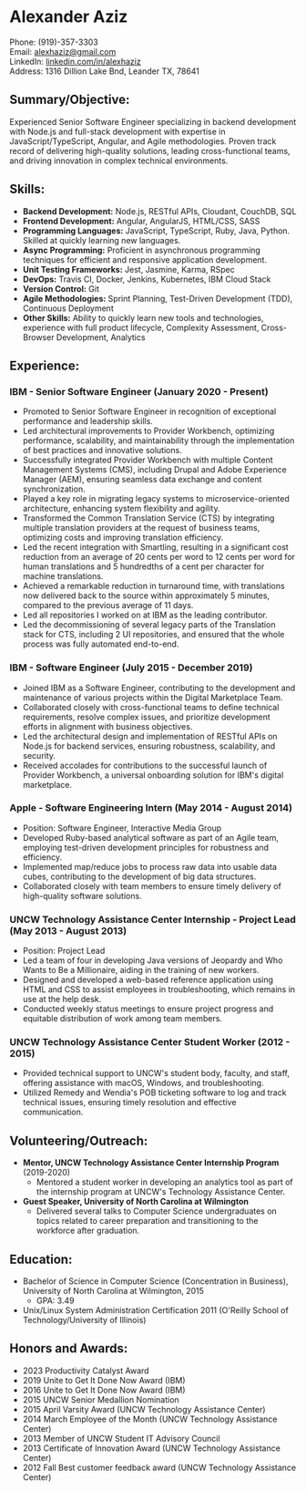 # Alexander Aziz
Phone: (919)-357-3303  
Email: alexhaziz@gmail.com  
LinkedIn: [linkedin.com/in/alexhaziz](https://www.linkedin.com/in/alexhaziz/)  
Address: 1316 Dillion Lake Bnd, Leander TX, 78641  

## Summary/Objective:
Experienced Senior Software Engineer specializing in backend development with Node.js and full-stack development with expertise in JavaScript/TypeScript, Angular, and Agile methodologies. Proven track record of delivering high-quality solutions, leading cross-functional teams, and driving innovation in complex technical environments.

## Skills:
- **Backend Development:** Node.js, RESTful APIs, Cloudant, CouchDB, SQL
- **Frontend Development:** Angular, AngularJS, HTML/CSS, SASS
- **Programming Languages:** JavaScript, TypeScript, Ruby, Java, Python. Skilled at quickly learning new languages.
- **Async Programming:** Proficient in asynchronous programming techniques for efficient and responsive application development.
- **Unit Testing Frameworks:** Jest, Jasmine, Karma, RSpec
- **DevOps:** Travis CI, Docker, Jenkins, Kubernetes, IBM Cloud Stack
- **Version Control:** Git
- **Agile Methodologies:** Sprint Planning, Test-Driven Development (TDD), Continuous Deployment
- **Other Skills:** Ability to quickly learn new tools and technologies, experience with full product lifecycle, Complexity Assessment, Cross-Browser Development, Analytics

## Experience:

### IBM - Senior Software Engineer (January 2020 - Present)
- Promoted to Senior Software Engineer in recognition of exceptional performance and leadership skills.
- Led architectural improvements to Provider Workbench, optimizing performance, scalability, and maintainability through the implementation of best practices and innovative solutions.
- Successfully integrated Provider Workbench with multiple Content Management Systems (CMS), including Drupal and Adobe Experience Manager (AEM), ensuring seamless data exchange and content synchronization.
- Played a key role in migrating legacy systems to microservice-oriented architecture, enhancing system flexibility and agility.
- Transformed the Common Translation Service (CTS) by integrating multiple translation providers at the request of business teams, optimizing costs and improving translation efficiency.
- Led the recent integration with Smartling, resulting in a significant cost reduction from an average of 20 cents per word to 12 cents per word for human translations and 5 hundredths of a cent per character for machine translations.
- Achieved a remarkable reduction in turnaround time, with translations now delivered back to the source within approximately 5 minutes, compared to the previous average of 11 days.
- Led all repositories I worked on at IBM as the leading contributor.
- Led the decommissioning of several legacy parts of the Translation stack for CTS, including 2 UI repositories, and ensured that the whole process was fully automated end-to-end.

### IBM - Software Engineer (July 2015 - December 2019)
- Joined IBM as a Software Engineer, contributing to the development and maintenance of various projects within the Digital Marketplace Team.
- Collaborated closely with cross-functional teams to define technical requirements, resolve complex issues, and prioritize development efforts in alignment with business objectives.
- Led the architectural design and implementation of RESTful APIs on Node.js for backend services, ensuring robustness, scalability, and security.
- Received accolades for contributions to the successful launch of Provider Workbench, a universal onboarding solution for IBM's digital marketplace.

### Apple - Software Engineering Intern (May 2014 - August 2014)
- Position: Software Engineer, Interactive Media Group
- Developed Ruby-based analytical software as part of an Agile team, employing test-driven development principles for robustness and efficiency.
- Implemented map/reduce jobs to process raw data into usable data cubes, contributing to the development of big data structures.
- Collaborated closely with team members to ensure timely delivery of high-quality software solutions.

### UNCW Technology Assistance Center Internship - Project Lead (May 2013 - August 2013)
- Position: Project Lead
- Led a team of four in developing Java versions of Jeopardy and Who Wants to Be a Millionaire, aiding in the training of new workers.
- Designed and developed a web-based reference application using HTML and CSS to assist employees in troubleshooting, which remains in use at the help desk.
- Conducted weekly status meetings to ensure project progress and equitable distribution of work among team members.

### UNCW Technology Assistance Center Student Worker (2012 - 2015)
- Provided technical support to UNCW's student body, faculty, and staff, offering assistance with macOS, Windows, and troubleshooting.
- Utilized Remedy and Wendia's POB ticketing software to log and track technical issues, ensuring timely resolution and effective communication.

## Volunteering/Outreach:
- **Mentor, UNCW Technology Assistance Center Internship Program** (2019-2020)
  - Mentored a student worker in developing an analytics tool as part of the internship program at UNCW's Technology Assistance Center.
- **Guest Speaker, University of North Carolina at Wilmington**
  - Delivered several talks to Computer Science undergraduates on topics related to career preparation and transitioning to the workforce after graduation.

## Education:
- Bachelor of Science in Computer Science (Concentration in Business), University of North Carolina at Wilmington, 2015
  - GPA: 3.49
- Unix/Linux System Administration Certification 2011 (O'Reilly School of Technology/University of Illinois)

## Honors and Awards:
- 2023 Productivity Catalyst Award
- 2019 Unite to Get It Done Now Award (IBM)
- 2016 Unite to Get It Done Now Award (IBM)
- 2015 UNCW Senior Medallion Nomination
- 2015 April Varsity Award (UNCW Technology Assistance Center)
- 2014 March Employee of the Month (UNCW Technology Assistance Center)
- 2013 Member of UNCW Student IT Advisory Council
- 2013 Certificate of Innovation Award (UNCW Technology Assistance Center)
- 2012 Fall Best customer feedback award (UNCW Technology Assistance Center)
